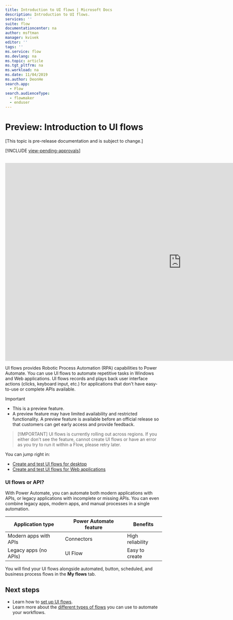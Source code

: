 ```yaml
---
title: Introduction to UI flows | Microsoft Docs
description: Introduction to UI flows.
services: ''
suite: flow
documentationcenter: na
author: msftman
manager: kvivek
editor: ''
tags: ''
ms.service: flow
ms.devlang: na
ms.topic: article
ms.tgt_pltfrm: na
ms.workload: na
ms.date: 11/04/2019
ms.author: DeonHe
search.app: 
  - Flow
search.audienceType: 
  - flowmaker
  - enduser
---
```

# Preview: Introduction to UI flows

[This topic is pre-release documentation and is subject to change.]

[!INCLUDE [view-pending-approvals](../includes/cc-rebrand.md)]

<br>
<iframe width="1129" height="635" src="https://www.youtube.com/embed/bZrrdoytTH0" frameborder="0" allow="accelerometer; autoplay; encrypted-media; gyroscope; picture-in-picture" allowfullscreen></iframe>

UI flows provides Robotic Process Automation (RPA) capabilities to Power Automate. You can use UI flows to automate repetitive tasks in Windows and Web applications. UI flows records and plays back user interface actions (clicks, keyboard input, etc.) for applications that don't have easy-to-use or complete APIs available.

> [!IMPORTANT]
> - This is a preview feature.
> - A preview feature may have limited availability and restricted functionality. A preview feature is available before an official release so that customers can get early access and provide feedback.

> [!IMPORTANT] UI flows is currently rolling out across regions. If you either don't see the feature, cannot create UI flows or have an error as you try to run it within a Flow, please retry later.

You can jump right in:

- [Create and test UI flows for desktop](create-desktop.md) 
- [Create and test UI flows for Web applications](create-web.md)  

### UI flows or API?

With Power Automate, you can automate both modern applications with APIs, or legacy applications with incomplete or missing APIs. You can even combine legacy apps, modern apps, and manual processes in a single automation.

| **Application type**      | **Power Automate feature** | **Benefits**     |
|---------------------------|----------------------------|------------------|
| Modern apps with APIs| Connectors                 | High reliability |
| Legacy apps (no APIs)          | UI Flow                    | Easy to create   |


You will find your UI flows alongside automated, button, scheduled, and business process flows in the **My flows** tab.

## Next steps

- Learn how to [set up UI flows](setup.md). 
- Learn more about the [different types of flows](..\getting-started.md#types-of-flows) you can use to automate your workflows.



